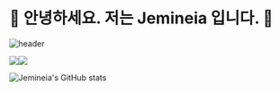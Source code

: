 # 🤖  안녕하세요. 저는 Jemineia 입니다. 🐯
![header](https://capsule-render.vercel.app/api?type=wave&color=auto&height=300&section=header&text=Jemineia&fontSize=90)

<img src="https://img.shields.io/badge/Spring-20232a.svg?style=for-the-badge&logo=spring&logoColor=##6DB33F"/><img src="https://img.shields.io/badge/SpringBoot-20232a.svg?style=for-the-badge&logo=springboot&logoColor=#6DB33F"/>

![Jemineia's GitHub stats](https://github-readme-stats.vercel.app/api?username=Jemineia&show_icons=true&theme=radical)



